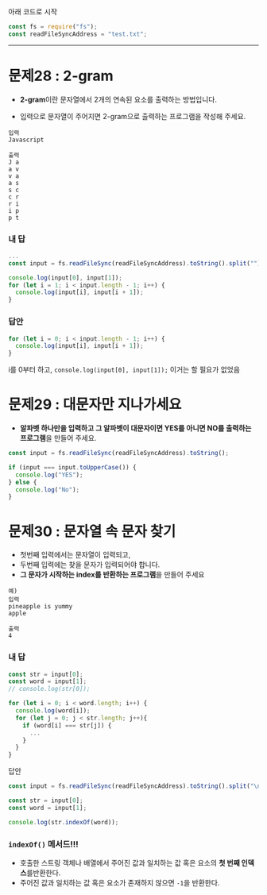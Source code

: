 아래 코드로 시작

```js
const fs = require("fs");
const readFileSyncAddress = "test.txt";
```

---

# 문제28 : 2-gram

- **2-gram**이란 문자열에서 2개의 연속된 요소를 출력하는 방법입니다.

- 입력으로 문자열이 주어지면 2-gram으로 출력하는 프로그램을 작성해 주세요.

```
입력
Javascript

출력
J a
a v
v a
a s
s c
c r
r i
i p
p t

```

### 내 답

```js
...
const input = fs.readFileSync(readFileSyncAddress).toString().split("");

console.log(input[0], input[1]);
for (let i = 1; i < input.length - 1; i++) {
  console.log(input[i], input[i + 1]);
}

```

### 답안

```js
for (let i = 0; i < input.length - 1; i++) {
  console.log(input[i], input[i + 1]);
}
```

i를 0부터 하고, `console.log(input[0], input[1]);` 이거는 할 필요가 없었음

# 문제29 : 대문자만 지나가세요

- **알파벳 하나만을 입력하고 그 알파벳이 대문자이면 YES를 아니면 NO를 출력하는 프로그램**을 만들어 주세요.

```js
const input = fs.readFileSync(readFileSyncAddress).toString();

if (input === input.toUpperCase()) {
  console.log("YES");
} else {
  console.log("No");
}
```

# 문제30 : 문자열 속 문자 찾기

- 첫번째 입력에서는 문자열이 입력되고,
- 두번째 입력에는 찾을 문자가 입력되어야 합니다.
- **그 문자가 시작하는 index를 반환하는 프로그램**을 만들어 주세요

```
예)
입력
pineapple is yummy
apple

출력
4
```

### 내 답

```js
const str = input[0];
const word = input[1];
// console.log(str[0]);

for (let i = 0; i < word.length; i++) {
  console.log(word[i]);
  for (let j = 0; j < str.length; j++){
    if (word[i] === str[j]) {
      ...
    }
  }
}

```

답안

```js
const input = fs.readFileSync(readFileSyncAddress).toString().split("\n");

const str = input[0];
const word = input[1];

console.log(str.indexOf(word));
```

### `indexOf()` 메서드!!!

- 호출한 스트링 객체나 배열에서 주어진 값과 일치하는 값 혹은 요소의 **첫 번째 인덱스**를반환한다.
- 주어진 값과 일치하는 값 혹은 요소가 존재하지 않으면 `-1`을 반환한다.
